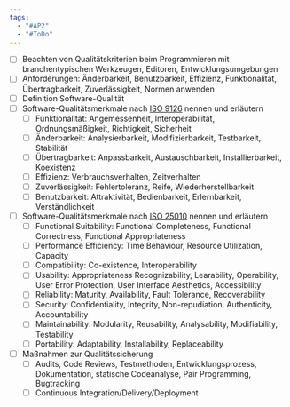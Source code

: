 ```yaml
---
tags:
  - "#AP2"
  - "#ToDo"
---
```

- [ ] Beachten von Qualitätskriterien beim Programmieren mit branchentypischen Werkzeugen, Editoren, Entwicklungsumgebungen
- [ ] Anforderungen: Änderbarkeit, Benutzbarkeit, Effizienz, Funktionalität, Übertragbarkeit, Zuverlässigkeit, Normen anwenden
- [ ] Definition Software-Qualität
- [ ] Software-Qualitätsmerkmale nach [ISO 9126](https://de.wikipedia.org/wiki/ISO/IEC_9126#/media/Datei:ISO_9126_quality_(de).svg "Qualitätskriterien nach ISO 9126") nennen und erläutern
    - [ ] Funktionalität: Angemessenheit, Interoperabilität, Ordnungsmäßigkeit, Richtigkeit, Sicherheit
    - [ ] Änderbarkeit: Analysierbarkeit, Modifizierbarkeit, Testbarkeit, Stabilität
    - [ ] Übertragbarkeit: Anpassbarkeit, Austauschbarkeit, Installierbarkeit, Koexistenz
    - [ ] Effizienz: Verbrauchsverhalten, Zeitverhalten
    - [ ] Zuverlässigkeit: Fehlertoleranz, Reife, Wiederherstellbarkeit
    - [ ] Benutzbarkeit: Attraktivität, Bedienbarkeit, Erlernbarkeit, Verständlichkeit
- [ ] Software-Qualitätsmerkmale nach [ISO 25010](https://iso25000.com/index.php/en/iso-25000-standards/iso-25010 "Qualitätskriterien nach ISO 25010") nennen und erläutern
    - [ ] Functional Suitability: Functional Completeness, Functional Correctness, Functional Appropriateness
    - [ ] Performance Efficiency: Time Behaviour, Resource Utilization, Capacity
    - [ ] Compatibility: Co-existence, Interoperability
    - [ ] Usability: Appropriateness Recognizability, Learability, Operability, User Error Protection, User Interface Aesthetics, Accessibility
    - [ ] Reliability: Maturity, Availability, Fault Tolerance, Recoverability
    - [ ] Security: Confidentiality, Integrity, Non-repudiation, Authenticity, Accountability
    - [ ] Maintainability: Modularity, Reusability, Analysability, Modifiability, Testability
    - [ ] Portability: Adaptability, Installability, Replaceability
- [ ] Maßnahmen zur Qualitätssicherung
    - [ ] Audits, Code Reviews, Testmethoden, Entwicklungsprozess, Dokumentation, statische Codeanalyse, Pair Programming, Bugtracking
    - [ ] Continuous Integration/Delivery/Deployment